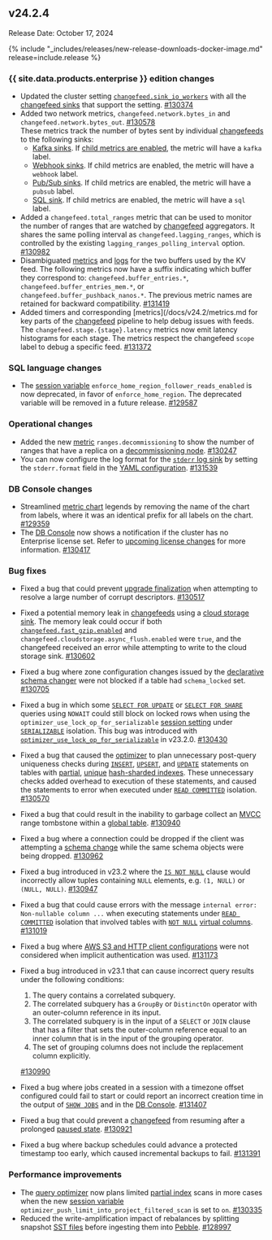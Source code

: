 ## v24.2.4

Release Date: October 17, 2024

{% include "_includes/releases/new-release-downloads-docker-image.md" release=include.release %}

<h3 id="v24-2-4-{{-site.data.products.enterprise-}}-edition-changes">{{ site.data.products.enterprise }} edition changes</h3>

- Updated the cluster setting [`changefeed.sink_io_workers`](/docs/v24.2/cluster-settings.md#setting-changefeed-sink-io-workers) with all the [changefeed sinks](/docs/v24.1/changefeed-sinks.md) that support the setting. [#130374][#130374]
- Added two network metrics, `changefeed.network.bytes_in` and `changefeed.network.bytes_out`. [#130578][#130578]  
  These metrics track the number of bytes sent by individual [changefeeds](/docs/v24.2/change-data-capture-overview.md) to the following sinks: 
	- [Kafka sinks](/docs/v24.2/changefeed-sinks.md#kafka). If [child metrics are enabled](/docs/v24.2/cluster-settings.md#setting-server-child-metrics-enabled), the metric will have a `kafka` label. 
	- [Webhook sinks](/docs/v24.2/changefeed-sinks.md#webhook-sink). If child metrics are enabled, the metric will have a `webhook` label. 
	- [Pub/Sub sinks](/docs/v24.2/changefeed-sinks.md#google-cloud-pub-sub). If child metrics are enabled, the metric will have a `pubsub` label. 
	- [SQL sink](/docs/v24.2/changefeed-for.md). If child metrics are enabled, the metric will have a `sql` label.
- Added a `changefeed.total_ranges` metric that can be used to monitor the number of ranges that are watched by [changefeed](/docs/v24.2/change-data-capture-overview.md) aggregators. It shares the same polling interval as `changefeed.lagging_ranges`, which is controlled by the existing `lagging_ranges_polling_interval` option. [#130982][#130982]
- Disambiguated [metrics](/docs/v24.2/essential-metrics-self-hosted.md) and [logs](/docs/v24.2/logging-overview.md) for the two buffers used by the KV feed. The following metrics now have a suffix indicating which buffer they correspond to: `changefeed.buffer_entries.*`, `changefeed.buffer_entries_mem.*`, or `changefeed.buffer_pushback_nanos.*`. The previous metric names are retained for backward compatibility. [#131419][#131419]
- Added timers and corresponding [metrics](/docs/v24.2/metrics.md for key parts of the [changefeed](/docs/v24.2/change-data-capture-overview.md) pipeline to help debug issues with feeds. The `changefeed.stage.{stage}.latency` metrics now emit latency histograms for each stage. The metrics respect the changefeed `scope` label to debug a specific feed. [#131372][#131372]

<h3 id="v24-2-4-sql-language-changes">SQL language changes</h3>

- The [session variable](/docs/v24.2/set-vars.md) `enforce_home_region_follower_reads_enabled` is now deprecated, in favor of `enforce_home_region`. The deprecated variable will be removed in a future release. [#129587][#129587]

<h3 id="v24-2-4-operational-changes">Operational changes</h3>

- Added the new [metric](/docs/v24.2/metrics.md) `ranges.decommissioning`  to show the number of ranges that have a replica on a [decommissioning node](/docs/v24.2/node-shutdown.md?filters=decommission). [#130247][#130247]
- You can now configure the log format for the [`stderr` log sink](/docs/v24.2/configure-logs.md#output-to-stderr) by setting the `stderr.format` field in the [YAML configuration](/docs/v24.2/configure-logs.md#yaml-payload). [#131539][#131539]

<h3 id="v24-2-4-db-console-changes">DB Console changes</h3>

- Streamlined [metric chart](/docs/v24.2/ui-overview.md#metrics) legends by removing the name of the chart from labels, where it was an identical prefix for all labels on the chart. [#129359][#129359]
- The [DB Console](/docs/v24.2/ui-overview.md) now shows a notification if the cluster has no Enterprise license set. Refer to [upcoming license changes](https://www.cockroachlabs.com/enterprise-license-update/) for more information. [#130417][#130417]

<h3 id="v24-2-4-bug-fixes">Bug fixes</h3>

- Fixed a bug that could prevent [upgrade finalization](/docs/v24.2/upgrade-cockroach-version.md) when attempting to resolve a large number of corrupt descriptors. [#130517][#130517]
- Fixed a potential memory leak in [changefeeds](/docs/v24.2/change-data-capture-overview.md) using a [cloud storage sink](/docs/v24.2/changefeed-sinks.md#cloud-storage-sink). The memory leak could occur if both [`changefeed.fast_gzip.enabled`](/docs/v24.2/cluster-settings.md#setting-changefeed-fast-gzip-enabled) and `changefeed.cloudstorage.async_flush.enabled` were `true`, and the changefeed received an error while attempting to write to the cloud storage sink. [#130602][#130602]
- Fixed a bug where zone configuration changes issued by the [declarative schema changer](/docs/v24.2/online-schema-changes.md#declarative-schema-changer) were not blocked if a table had `schema_locked` set. [#130705][#130705]
- Fixed a bug in which some [`SELECT FOR UPDATE`](/docs/v24.2/select-for-update.md) or [`SELECT FOR SHARE`](/docs/v24.2/select-for-update.md) queries using `NOWAIT` could still block on locked rows when using the `optimizer_use_lock_op_for_serializable` [session setting](/docs/v24.2/session-variables.md) under [`SERIALIZABLE`](/docs/v24.2/demo-serializable.md) isolation. This bug was introduced with [`optimizer_use_lock_op_for_serializable`](/docs/v24.2/session-variables.md#optimizer-use-lock-op-for-serializable) in v23.2.0. [#130430][#130430]
- Fixed a bug that caused the [optimizer](/docs/v24.2/cost-based-optimizer.md) to plan unnecessary post-query uniqueness checks during [`INSERT`](/docs/v24.2/insert.md), [`UPSERT`](/docs/v24.2/upsert.md), and [`UPDATE`](/docs/v24.2/update.md) statements on tables with [partial](/docs/v24.2/partial-indexes.md), [unique](/docs/v24.2/create-index.md#unique-indexes) [hash-sharded indexes](/docs/v24.2/hash-sharded-indexes.md). These unnecessary checks added overhead to execution of these statements, and caused the statements to error when executed under [`READ COMMITTED`](/docs/v24.2/read-committed.md) isolation. [#130570][#130570]
- Fixed a bug that could result in the inability to garbage collect an [MVCC](/docs/v24.2/architecture/storage-layer.md#mvcc) range tombstone within a [global table](/docs/v24.2/global-tables.md). [#130940][#130940]
- Fixed a bug where a connection could be dropped if the client was attempting a [schema change](/docs/v24.2/online-schema-changes.md) while the same schema objects were being dropped. [#130962][#130962]
- Fixed a bug introduced in v23.2 where the [`IS NOT NULL`](/docs/v24.2/null-handling.md#nulls-and-simple-comparisons) clause would incorrectly allow tuples containing `NULL` elements, e.g. `(1, NULL)` or `(NULL, NULL)`. [#130947][#130947]
- Fixed a bug that could cause errors with the message `internal error: Non-nullable column ...` when executing statements under [`READ COMMITTED`](/docs/v24.2/read-committed.md) isolation that involved tables with [`NOT NULL`](/docs/v24.2/not-null.md) [virtual columns](/docs/v24.2/computed-columns.md). [#131019][#131019]
- Fixed a bug where [AWS S3 and HTTP client configurations](/docs/v24.2/use-cloud-storage.md) were not considered when implicit authentication was used. [#131173][#131173]
- Fixed a bug introduced in v23.1 that can cause incorrect query results under the following conditions:
    1. The query contains a correlated subquery.
    1. The correlated subquery has a `GroupBy` or `DistinctOn` operator with an outer-column reference in its input.
    1. The correlated subquery is in the input of a `SELECT` or `JOIN` clause that has a filter that sets the outer-column reference equal to an inner column that is in the input of the grouping operator.
    1. The set of grouping columns does not include the replacement column explicitly.

    [#130990][#130990]
- Fixed a bug where jobs created in a session with a timezone offset configured could fail to start or could report an incorrect creation time in the output of [`SHOW JOBS`](/docs/v24.2/show-jobs.md) and in the [DB Console](/docs/v24.2/ui-overview.md). [#131407][#131407]
- Fixed a bug that could prevent a [changefeed](/docs/v24.2/change-data-capture-overview.md) from resuming after a prolonged [paused state](/docs/v24.2/create-and-configure-changefeeds.md#pause). [#130921][#130921]
- Fixed a bug where backup schedules could advance a protected timestamp too early, which caused incremental backups to fail. [#131391][#131391]

<h3 id="v24-2-4-performance-improvements">Performance improvements</h3>

- The [query optimizer](/docs/v24.2/cost-based-optimizer.md) now plans limited [partial index](/docs/v24.2/partial-indexes.md) scans in more cases when the new [session variable](/docs/v24.2/session-variables.md) `optimizer_push_limit_into_project_filtered_scan` is set to `on`. [#130335][#130335]
- Reduced the write-amplification impact of rebalances by splitting snapshot [SST files](/docs/v24.2/architecture/storage-layer.md#pebble) before ingesting them into [Pebble](/docs/v24.2/architecture/storage-layer.md#ssts). [#128997][#128997]

[#128997]: https://github.com/cockroachdb/cockroach/pull/128997
[#129359]: https://github.com/cockroachdb/cockroach/pull/129359
[#129587]: https://github.com/cockroachdb/cockroach/pull/129587
[#130247]: https://github.com/cockroachdb/cockroach/pull/130247
[#130335]: https://github.com/cockroachdb/cockroach/pull/130335
[#130374]: https://github.com/cockroachdb/cockroach/pull/130374
[#130417]: https://github.com/cockroachdb/cockroach/pull/130417
[#130430]: https://github.com/cockroachdb/cockroach/pull/130430
[#130517]: https://github.com/cockroachdb/cockroach/pull/130517
[#130570]: https://github.com/cockroachdb/cockroach/pull/130570
[#130578]: https://github.com/cockroachdb/cockroach/pull/130578
[#130602]: https://github.com/cockroachdb/cockroach/pull/130602
[#130673]: https://github.com/cockroachdb/cockroach/pull/130673
[#130676]: https://github.com/cockroachdb/cockroach/pull/130676
[#130705]: https://github.com/cockroachdb/cockroach/pull/130705
[#130921]: https://github.com/cockroachdb/cockroach/pull/130921
[#130935]: https://github.com/cockroachdb/cockroach/pull/130935
[#130940]: https://github.com/cockroachdb/cockroach/pull/130940
[#130947]: https://github.com/cockroachdb/cockroach/pull/130947
[#130962]: https://github.com/cockroachdb/cockroach/pull/130962
[#130982]: https://github.com/cockroachdb/cockroach/pull/130982
[#130990]: https://github.com/cockroachdb/cockroach/pull/130990
[#131019]: https://github.com/cockroachdb/cockroach/pull/131019
[#131173]: https://github.com/cockroachdb/cockroach/pull/131173
[#131199]: https://github.com/cockroachdb/cockroach/pull/131199
[#131210]: https://github.com/cockroachdb/cockroach/pull/131210
[#131239]: https://github.com/cockroachdb/cockroach/pull/131239
[#131311]: https://github.com/cockroachdb/cockroach/pull/131311
[#131372]: https://github.com/cockroachdb/cockroach/pull/131372
[#131391]: https://github.com/cockroachdb/cockroach/pull/131391
[#131407]: https://github.com/cockroachdb/cockroach/pull/131407
[#131419]: https://github.com/cockroachdb/cockroach/pull/131419
[#131539]: https://github.com/cockroachdb/cockroach/pull/131539
[#131619]: https://github.com/cockroachdb/cockroach/pull/131619

